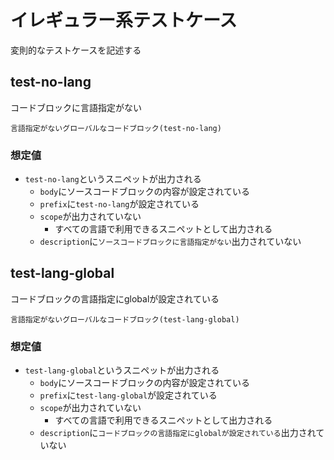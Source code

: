 イレギュラー系テストケース
=====================

変則的なテストケースを記述する

test-no-lang
---------------------

コードブロックに言語指定がない

```
言語指定がないグローバルなコードブロック(test-no-lang)
```

### 想定値

* `test-no-lang`というスニペットが出力される
    * `body`にソースコードブロックの内容が設定されている
    * `prefix`に`test-no-lang`が設定されている
    * `scope`が出力されていない
        * すべての言語で利用できるスニペットとして出力される
    * `description`に`ソースコードブロックに言語指定がない`出力されていない

test-lang-global
---------------------

コードブロックの言語指定にglobalが設定されている

```global
言語指定がないグローバルなコードブロック(test-lang-global)
```

### 想定値

* `test-lang-global`というスニペットが出力される
    * `body`にソースコードブロックの内容が設定されている
    * `prefix`に`test-lang-global`が設定されている
    * `scope`が出力されていない
        * すべての言語で利用できるスニペットとして出力される
    * `description`に`コードブロックの言語指定にglobalが設定されている`出力されていない

